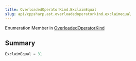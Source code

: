 ```yaml
---
title: OverloadedOperatorKind.ExclaimEqual
slug: api/cppsharp.ast.overloadedoperatorkind.exclaimequal
---
```

Enumeration Member in [OverloadedOperatorKind](/api/cppsharp/ast/overloadedoperatorkind)

## Summary



```csharp
ExclaimEqual = 31
```

